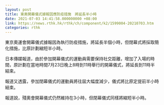 ```yaml
---
layout: post
title: 東奧開幕儀式據報因應防疫措施　將延長半小時
date: 2021-07-03 14:41:58.000000000 +08:00
link: https://news.rthk.hk/rthk/ch/component/k2/1599004-20210703.htm
categories: rthk
---
```


東京奧運會開幕儀式據報因為執行防疫措施，將延長半個小時，但閉幕式將採取簡化措施，比原計劃縮短半小時。

日本傳媒報道，由於參加開幕儀式的運動員需要保持社交距離，增加了入場的時間，原計劃在當地時間7月23日晚上8時到11時舉行的開幕儀式，將延長到11時半結束。

報道又透露，參加閉幕儀式的運動員將往屆大幅度減少，儀式將比原定提前半小時結束。

報道說，殘奧會開幕儀式仍然維持在3小時，但閉幕儀式同樣將縮短半小時。
